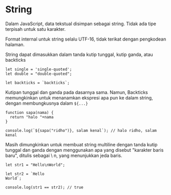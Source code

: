 # String
Dalam JavaScript, data tekstual disimpan sebagai string. Tidak ada tipe terpisah untuk satu karakter.

Format internal untuk string selalu UTF-16, tidak terikat dengan pengkodean halaman.

String dapat dimasukkan dalam tanda kutip tunggal, kutip ganda, atau backticks

```
let single = 'single-quoted';
let double = "double-quoted";

let backticks = `backticks`;
```

Kutipan tunggal dan ganda pada dasarnya sama. Namun, Backticks memungkinkan untuk menanamkan ekspresi apa pun ke dalam string, dengan membungkusnya dalam `${...}`

```
function sapa(nama) {
  return "halo "+nama
}

console.log(`${sapa("ridho")}, salam kenal`); // halo ridho, salam kenal
```

Masih dimungkinkan untuk membuat string multiline dengan tanda kutip tunggal dan ganda dengan menggunakan apa yang disebut "karakter baris baru", ditulis sebagai \ n, yang menunjukkan jeda baris.


```
let str1 = "Hello\nWorld"; 

let str2 = `Hello
World`;

console.log(str1 == str2); // true
```